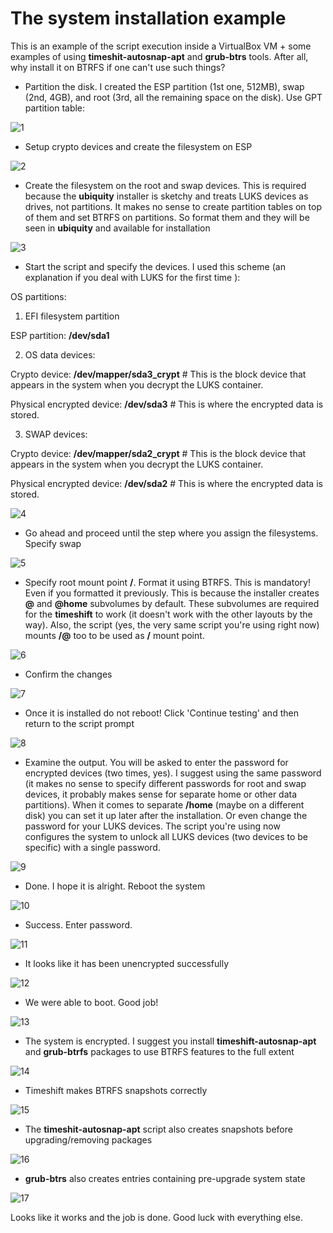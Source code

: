 # The system installation example

This is an example of the script execution inside a VirtualBox VM + some examples of using **timeshit-autosnap-apt** and **grub-btrs** tools. After all, why install it on BTRFS if one can't use such things?

- Partition the disk. I created the ESP partition (1st one, 512MB), swap (2nd, 4GB), and root (3rd, all the remaining space on the disk). Use GPT partition table:

![1](https://raw.githubusercontent.com/yngmjgsd/mint-encrypted-install-btrfs-swap/master/screenshots/screenshot-001.png?raw=true)

- Setup crypto devices and create the filesystem on ESP

![2](https://raw.githubusercontent.com/yngmjgsd/mint-encrypted-install-btrfs-swap/master/screenshots/screenshot-002.png?raw=true)

- Create the filesystem on the root and swap devices. This is required because the **ubiquity** installer is sketchy and treats LUKS devices as drives, not partitions. It makes no sense to create partition tables on top of them and set BTRFS on partitions. So format them and they will be seen in **ubiquity** and available for installation

![3](https://raw.githubusercontent.com/yngmjgsd/mint-encrypted-install-btrfs-swap/master/screenshots/screenshot-003.png?raw=true)

- Start the script and specify the devices. I used this scheme (an explanation if you deal with LUKS for the first time ):

OS partitions:

1) EFI filesystem partition

ESP partition: **/dev/sda1**

2) OS data devices:

Crypto device: **/dev/mapper/sda3_crypt** # This is the block device that appears in the system when you decrypt the LUKS container.

Physical encrypted device: **/dev/sda3** # This is where the encrypted data is stored.

3) SWAP devices:

Crypto device: **/dev/mapper/sda2_crypt** # This is the block device that appears in the system when you decrypt the LUKS container.

Physical encrypted device: **/dev/sda2** # This is where the encrypted data is stored.

![4](https://raw.githubusercontent.com/yngmjgsd/mint-encrypted-install-btrfs-swap/master/screenshots/screenshot-004.png?raw=true)

- Go ahead and proceed until the step where you assign the filesystems. Specify swap

![5](https://raw.githubusercontent.com/yngmjgsd/mint-encrypted-install-btrfs-swap/master/screenshots/screenshot-005.png?raw=true)

- Specify root mount point **/**. Format it using BTRFS. This is mandatory! Even if you formatted it previously. This is because the installer creates **@** and **@home** subvolumes by default. These subvolumes are required for the **timeshift** to work (it doesn't work with the other layouts by the way). Also, the script (yes, the very same script you're using right now) mounts **/@** too to be used as **/** mount point.

![6](https://raw.githubusercontent.com/yngmjgsd/mint-encrypted-install-btrfs-swap/master/screenshots/screenshot-006.png?raw=true)

- Confirm the changes

![7](https://raw.githubusercontent.com/yngmjgsd/mint-encrypted-install-btrfs-swap/master/screenshots/screenshot-007.png?raw=true)

- Once it is installed do not reboot! Click 'Continue testing' and then return to the script prompt

![8](https://raw.githubusercontent.com/yngmjgsd/mint-encrypted-install-btrfs-swap/master/screenshots/screenshot-008.png?raw=true)

- Examine the output. You will be asked to enter the password for encrypted devices (two times, yes). I suggest using the same password (it makes no sense to specify different passwords for root and swap devices, it probably makes sense for separate home or other data partitions). When it comes to separate **/home** (maybe on a different disk) you can set it up later after the installation. Or even change the password for your LUKS devices. The script you're using now configures the system to unlock all LUKS devices (two devices to be specific) with a single password.

![9](https://raw.githubusercontent.com/yngmjgsd/mint-encrypted-install-btrfs-swap/master/screenshots/screenshot-009.png?raw=true)

- Done. I hope it is alright. Reboot the system

![10](https://raw.githubusercontent.com/yngmjgsd/mint-encrypted-install-btrfs-swap/master/screenshots/screenshot-010.png?raw=true)

- Success. Enter password.

![11](https://raw.githubusercontent.com/yngmjgsd/mint-encrypted-install-btrfs-swap/master/screenshots/screenshot-011.png?raw=true)

- It looks like it has been unencrypted successfully

![12](https://raw.githubusercontent.com/yngmjgsd/mint-encrypted-install-btrfs-swap/master/screenshots/screenshot-012.png?raw=true)

- We were able to boot. Good job!

![13](https://raw.githubusercontent.com/yngmjgsd/mint-encrypted-install-btrfs-swap/master/screenshots/screenshot-013.png?raw=true)

- The system is encrypted. I suggest you install **timeshift-autosnap-apt** and **grub-btrfs** packages to use BTRFS features to the full extent

![14](https://raw.githubusercontent.com/yngmjgsd/mint-encrypted-install-btrfs-swap/master/screenshots/screenshot-014.png?raw=true)

- Timeshift makes BTRFS snapshots correctly

![15](https://raw.githubusercontent.com/yngmjgsd/mint-encrypted-install-btrfs-swap/master/screenshots/screenshot-015.png?raw=true)

- The **timeshit-autosnap-apt** script also creates snapshots before upgrading/removing packages

![16](https://raw.githubusercontent.com/yngmjgsd/mint-encrypted-install-btrfs-swap/master/screenshots/screenshot-016.png?raw=true)

- **grub-btrs** also creates entries containing pre-upgrade system state

![17](https://raw.githubusercontent.com/yngmjgsd/mint-encrypted-install-btrfs-swap/master/screenshots/screenshot-017.png?raw=true)

Looks like it works and the job is done. Good luck with everything else.
